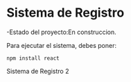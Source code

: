 <h1> Sistema de Registro</h1>

-Estado del proyecto:En construccion.

Para ejecutar el sistema, debes poner: 

```npm install react```

Sistema de Registro 2 
